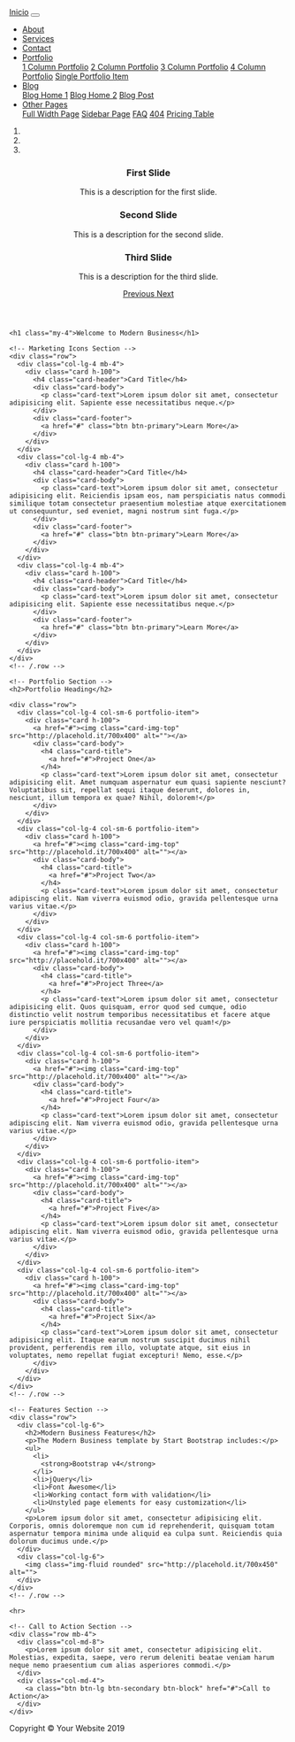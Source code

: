 <html lang="en">

<head>

  <meta charset="utf-8">
  <meta name="viewport" content="width=device-width, initial-scale=1, shrink-to-fit=no">
  <meta name="description" content="">
  <meta name="author" content="">

  <title>Modern Business - Start Bootstrap Template</title>

  <!-- Bootstrap core CSS -->
  <link href="vendor/bootstrap/css/bootstrap.min.css" rel="stylesheet">

  <!-- Custom styles for this template -->
  <link href="css/modern-business.css" rel="stylesheet">

</head>

<body>

  <!-- Navigation -->
  <nav class="navbar fixed-top navbar-expand-lg navbar-dark bg-dark fixed-top">
    <div class="container">
      <a class="navbar-brand" href="index.html">Inicio</a>
      <button class="navbar-toggler navbar-toggler-right" type="button" data-toggle="collapse" data-target="#navbarResponsive" aria-controls="navbarResponsive" aria-expanded="false" aria-label="Toggle navigation">
        <span class="navbar-toggler-icon"></span>
      </button>
      <div class="collapse navbar-collapse" id="navbarResponsive">
        <ul class="navbar-nav ml-auto">
          <li class="nav-item">
            <a class="nav-link" href="about.html">About</a>
          </li>
          <li class="nav-item">
            <a class="nav-link" href="services.html">Services</a>
          </li>
          <li class="nav-item">
            <a class="nav-link" href="contact.html">Contact</a>
          </li>
          <li class="nav-item dropdown">
            <a class="nav-link dropdown-toggle" href="#" id="navbarDropdownPortfolio" data-toggle="dropdown" aria-haspopup="true" aria-expanded="false">
              Portfolio
            </a>
            <div class="dropdown-menu dropdown-menu-right" aria-labelledby="navbarDropdownPortfolio">
              <a class="dropdown-item" href="portfolio-1-col.html">1 Column Portfolio</a>
              <a class="dropdown-item" href="portfolio-2-col.html">2 Column Portfolio</a>
              <a class="dropdown-item" href="portfolio-3-col.html">3 Column Portfolio</a>
              <a class="dropdown-item" href="portfolio-4-col.html">4 Column Portfolio</a>
              <a class="dropdown-item" href="portfolio-item.html">Single Portfolio Item</a>
            </div>
          </li>
          <li class="nav-item dropdown">
            <a class="nav-link dropdown-toggle" href="#" id="navbarDropdownBlog" data-toggle="dropdown" aria-haspopup="true" aria-expanded="false">
              Blog
            </a>
            <div class="dropdown-menu dropdown-menu-right" aria-labelledby="navbarDropdownBlog">
              <a class="dropdown-item" href="blog-home-1.html">Blog Home 1</a>
              <a class="dropdown-item" href="blog-home-2.html">Blog Home 2</a>
              <a class="dropdown-item" href="blog-post.html">Blog Post</a>
            </div>
          </li>
          <li class="nav-item dropdown">
            <a class="nav-link dropdown-toggle" href="#" id="navbarDropdownBlog" data-toggle="dropdown" aria-haspopup="true" aria-expanded="false">
              Other Pages
            </a>
            <div class="dropdown-menu dropdown-menu-right" aria-labelledby="navbarDropdownBlog">
              <a class="dropdown-item" href="full-width.html">Full Width Page</a>
              <a class="dropdown-item" href="sidebar.html">Sidebar Page</a>
              <a class="dropdown-item" href="faq.html">FAQ</a>
              <a class="dropdown-item" href="404.html">404</a>
              <a class="dropdown-item" href="pricing.html">Pricing Table</a>
            </div>
          </li>
        </ul>
      </div>
    </div>
  </nav>

  <header>
    <div id="carouselExampleIndicators" class="carousel slide" data-ride="carousel">
      <ol class="carousel-indicators">
        <li data-target="#carouselExampleIndicators" data-slide-to="0" class="active"></li>
        <li data-target="#carouselExampleIndicators" data-slide-to="1"></li>
        <li data-target="#carouselExampleIndicators" data-slide-to="2"></li>
      </ol>
      <div class="carousel-inner" role="listbox">
        <!-- Slide One - Set the background image for this slide in the line below -->
        <div class="carousel-item active" style="background-image: url('http://placehold.it/1900x1080')">
          <div class="carousel-caption d-none d-md-block">
            <h3>First Slide</h3>
            <p>This is a description for the first slide.</p>
          </div>
        </div>
        <!-- Slide Two - Set the background image for this slide in the line below -->
        <div class="carousel-item" style="background-image: url('http://placehold.it/1900x1080')">
          <div class="carousel-caption d-none d-md-block">
            <h3>Second Slide</h3>
            <p>This is a description for the second slide.</p>
          </div>
        </div>
        <!-- Slide Three - Set the background image for this slide in the line below -->
        <div class="carousel-item" style="background-image: url('http://placehold.it/1900x1080')">
          <div class="carousel-caption d-none d-md-block">
            <h3>Third Slide</h3>
            <p>This is a description for the third slide.</p>
          </div>
        </div>
      </div>
      <a class="carousel-control-prev" href="#carouselExampleIndicators" role="button" data-slide="prev">
        <span class="carousel-control-prev-icon" aria-hidden="true"></span>
        <span class="sr-only">Previous</span>
      </a>
      <a class="carousel-control-next" href="#carouselExampleIndicators" role="button" data-slide="next">
        <span class="carousel-control-next-icon" aria-hidden="true"></span>
        <span class="sr-only">Next</span>
      </a>
    </div>
  </header>

  <!-- Page Content -->
  <div class="container">

    <h1 class="my-4">Welcome to Modern Business</h1>

    <!-- Marketing Icons Section -->
    <div class="row">
      <div class="col-lg-4 mb-4">
        <div class="card h-100">
          <h4 class="card-header">Card Title</h4>
          <div class="card-body">
            <p class="card-text">Lorem ipsum dolor sit amet, consectetur adipisicing elit. Sapiente esse necessitatibus neque.</p>
          </div>
          <div class="card-footer">
            <a href="#" class="btn btn-primary">Learn More</a>
          </div>
        </div>
      </div>
      <div class="col-lg-4 mb-4">
        <div class="card h-100">
          <h4 class="card-header">Card Title</h4>
          <div class="card-body">
            <p class="card-text">Lorem ipsum dolor sit amet, consectetur adipisicing elit. Reiciendis ipsam eos, nam perspiciatis natus commodi similique totam consectetur praesentium molestiae atque exercitationem ut consequuntur, sed eveniet, magni nostrum sint fuga.</p>
          </div>
          <div class="card-footer">
            <a href="#" class="btn btn-primary">Learn More</a>
          </div>
        </div>
      </div>
      <div class="col-lg-4 mb-4">
        <div class="card h-100">
          <h4 class="card-header">Card Title</h4>
          <div class="card-body">
            <p class="card-text">Lorem ipsum dolor sit amet, consectetur adipisicing elit. Sapiente esse necessitatibus neque.</p>
          </div>
          <div class="card-footer">
            <a href="#" class="btn btn-primary">Learn More</a>
          </div>
        </div>
      </div>
    </div>
    <!-- /.row -->

    <!-- Portfolio Section -->
    <h2>Portfolio Heading</h2>

    <div class="row">
      <div class="col-lg-4 col-sm-6 portfolio-item">
        <div class="card h-100">
          <a href="#"><img class="card-img-top" src="http://placehold.it/700x400" alt=""></a>
          <div class="card-body">
            <h4 class="card-title">
              <a href="#">Project One</a>
            </h4>
            <p class="card-text">Lorem ipsum dolor sit amet, consectetur adipisicing elit. Amet numquam aspernatur eum quasi sapiente nesciunt? Voluptatibus sit, repellat sequi itaque deserunt, dolores in, nesciunt, illum tempora ex quae? Nihil, dolorem!</p>
          </div>
        </div>
      </div>
      <div class="col-lg-4 col-sm-6 portfolio-item">
        <div class="card h-100">
          <a href="#"><img class="card-img-top" src="http://placehold.it/700x400" alt=""></a>
          <div class="card-body">
            <h4 class="card-title">
              <a href="#">Project Two</a>
            </h4>
            <p class="card-text">Lorem ipsum dolor sit amet, consectetur adipiscing elit. Nam viverra euismod odio, gravida pellentesque urna varius vitae.</p>
          </div>
        </div>
      </div>
      <div class="col-lg-4 col-sm-6 portfolio-item">
        <div class="card h-100">
          <a href="#"><img class="card-img-top" src="http://placehold.it/700x400" alt=""></a>
          <div class="card-body">
            <h4 class="card-title">
              <a href="#">Project Three</a>
            </h4>
            <p class="card-text">Lorem ipsum dolor sit amet, consectetur adipisicing elit. Quos quisquam, error quod sed cumque, odio distinctio velit nostrum temporibus necessitatibus et facere atque iure perspiciatis mollitia recusandae vero vel quam!</p>
          </div>
        </div>
      </div>
      <div class="col-lg-4 col-sm-6 portfolio-item">
        <div class="card h-100">
          <a href="#"><img class="card-img-top" src="http://placehold.it/700x400" alt=""></a>
          <div class="card-body">
            <h4 class="card-title">
              <a href="#">Project Four</a>
            </h4>
            <p class="card-text">Lorem ipsum dolor sit amet, consectetur adipiscing elit. Nam viverra euismod odio, gravida pellentesque urna varius vitae.</p>
          </div>
        </div>
      </div>
      <div class="col-lg-4 col-sm-6 portfolio-item">
        <div class="card h-100">
          <a href="#"><img class="card-img-top" src="http://placehold.it/700x400" alt=""></a>
          <div class="card-body">
            <h4 class="card-title">
              <a href="#">Project Five</a>
            </h4>
            <p class="card-text">Lorem ipsum dolor sit amet, consectetur adipiscing elit. Nam viverra euismod odio, gravida pellentesque urna varius vitae.</p>
          </div>
        </div>
      </div>
      <div class="col-lg-4 col-sm-6 portfolio-item">
        <div class="card h-100">
          <a href="#"><img class="card-img-top" src="http://placehold.it/700x400" alt=""></a>
          <div class="card-body">
            <h4 class="card-title">
              <a href="#">Project Six</a>
            </h4>
            <p class="card-text">Lorem ipsum dolor sit amet, consectetur adipisicing elit. Itaque earum nostrum suscipit ducimus nihil provident, perferendis rem illo, voluptate atque, sit eius in voluptates, nemo repellat fugiat excepturi! Nemo, esse.</p>
          </div>
        </div>
      </div>
    </div>
    <!-- /.row -->

    <!-- Features Section -->
    <div class="row">
      <div class="col-lg-6">
        <h2>Modern Business Features</h2>
        <p>The Modern Business template by Start Bootstrap includes:</p>
        <ul>
          <li>
            <strong>Bootstrap v4</strong>
          </li>
          <li>jQuery</li>
          <li>Font Awesome</li>
          <li>Working contact form with validation</li>
          <li>Unstyled page elements for easy customization</li>
        </ul>
        <p>Lorem ipsum dolor sit amet, consectetur adipisicing elit. Corporis, omnis doloremque non cum id reprehenderit, quisquam totam aspernatur tempora minima unde aliquid ea culpa sunt. Reiciendis quia dolorum ducimus unde.</p>
      </div>
      <div class="col-lg-6">
        <img class="img-fluid rounded" src="http://placehold.it/700x450" alt="">
      </div>
    </div>
    <!-- /.row -->

    <hr>

    <!-- Call to Action Section -->
    <div class="row mb-4">
      <div class="col-md-8">
        <p>Lorem ipsum dolor sit amet, consectetur adipisicing elit. Molestias, expedita, saepe, vero rerum deleniti beatae veniam harum neque nemo praesentium cum alias asperiores commodi.</p>
      </div>
      <div class="col-md-4">
        <a class="btn btn-lg btn-secondary btn-block" href="#">Call to Action</a>
      </div>
    </div>

  </div>
  <!-- /.container -->

  <!-- Footer -->
  <footer class="py-5 bg-dark">
    <div class="container">
      <p class="m-0 text-center text-white">Copyright &copy; Your Website 2019</p>
    </div>
    <!-- /.container -->
  </footer>

  <!-- Bootstrap core JavaScript -->
  <script src="vendor/jquery/jquery.min.js"></script>
  <script src="vendor/bootstrap/js/bootstrap.bundle.min.js"></script>

</body>

</html>
